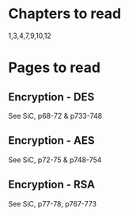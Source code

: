 Chapters to read
====================
1,3,4,7,9,10,12

Pages to read
================

Encryption - DES
--------------------
See SiC, p68-72 & p733-748


Encryption - AES
--------------------
See SiC, p72-75 & p748-754


Encryption - RSA
--------------------
See SiC, p77-78, p767-773 
